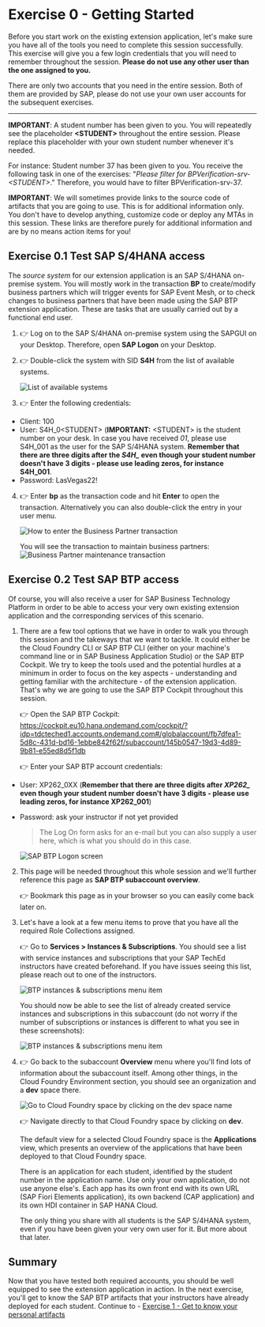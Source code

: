 # Exercise 0 - Getting Started

Before you start work on the existing extension application, let's make sure you have all of the tools you need to complete this session successfully. This exercise will give you a few login credentials that you will need to remember throughout the session. **Please do not use any other user than the one assigned to you.**

There are only two accounts that you need in the entire session. Both of them are provided by SAP, please do not use your own user accounts for the subsequent exercises.


--- 
**IMPORTANT**: A student number has been given to you. You will repeatedly see the placeholder **\<STUDENT>** throughout the entire session. Please replace this placeholder with your own student number whenever it's needed.

For instance: Student number 37 has been given to you. You receive the following task in one of the exercises: "*Please filter for BPVerification-srv-\<STUDENT>*."
Therefore, you would have to filter BPVerification-srv-37.

**IMPORTANT**: We will sometimes provide links to the source code of artifacts that you are going to use. This is for additional information only. You don't have to develop anything, customize code or deploy any MTAs in this session. These links are therefore purely for additional information and are by no means action items for you!


## Exercise 0.1 Test SAP S/4HANA access

The _source system_ for our extension application is an SAP S/4HANA on-premise system. You will mostly work in the transaction **BP** to create/modify business partners which will trigger events for SAP Event Mesh, or to check changes to business partners that have been made using the SAP BTP extension application. These are tasks that are usually carried out by a functional end user.

1. 👉 Log on to the SAP S/4HANA on-premise system using the SAPGUI on your Desktop. Therefore, open **SAP Logon** on your Desktop. 

2. 👉 Double-click the system with SID **S4H** from the list of available systems. 

    ![List of available systems](./images/sap_logon.png)

3. 👉 Enter the following credentials: 

* Client: 100
* User: S4H_0\<STUDENT> (**IMPORTANT:** \<STUDENT> is the student number on your desk. In case you have received *01*, please use S4H_001 as the user for the SAP S/4HANA system. **Remember that there are three digits after the *S4H_* even though your student number doesn't have 3 digits - please use leading zeros, for instance S4H_001**.
* Password: LasVegas22!

4. 👉 Enter **bp** as the transaction code and hit **Enter** to open the transaction. Alternatively you can also double-click the entry in your user menu. 

    ![How to enter the Business Partner transaction](./images/bp_transaction_code.png)
    
    You will see the transaction to maintain business partners: 
    ![Business Partner maintenance transaction](./images/maintain_bp.png)

## Exercise 0.2 Test SAP BTP access

Of course, you will also receive a user for SAP Business Technology Platform in order to be able to access your very own existing extension application and the corresponding services of this scenario. 

1. There are a few tool options that we have in order to walk you through this session and the takeways that we want to tackle. It could either be the Cloud Foundry CLI or SAP BTP CLI (either on your machine's command line or in SAP Business Application Studio) or the SAP BTP Cockpit. We try to keep the tools used and the potential hurdles at a minimum in order to focus on the key aspects - understanding and getting familiar with the architecture - of the extension application. That's why we are going to use the SAP BTP Cockpit throughout this session.

    👉 Open the SAP BTP Cockpit: <https://cockpit.eu10.hana.ondemand.com/cockpit/?idp=tdcteched1.accounts.ondemand.com#/globalaccount/fb7dfea1-5d8c-431d-bd16-1ebbe842f62f/subaccount/145b0547-19d3-4d89-9b81-e55ed8d5f1db>

    👉 Enter your SAP BTP account credentials: 

* User: XP262_0XX (**Remember that there are three digits after *XP262_* even though your student number doesn't have 3 digits - please use leading zeros, for instance XP262_001**)
* Password: ask your instructor if not yet provided

    > The Log On form asks for an e-mail but you can also supply a user here, which is what you should do in this case.

    ![SAP BTP Logon screen](./images/btp_logon.png)

2. This page will be needed throughout this whole session and we'll further reference this page as **SAP BTP subaccount overview**. 

    👉 Bookmark this page as in your browser so you can easily come back later on.

3. Let's have a look at a few menu items to prove that you have all the required Role Collections assigned. 

    👉 Go to **Services > Instances & Subscriptions**. You should see a list with service instances and subscriptions that your SAP TechEd instructors have created beforehand. If you have issues seeing this list, please reach out to one of the instructors. 

    ![BTP instances & subscriptions menu item](./images/btp_instances.png)

    You should now be able to see the list of already created service instances and subscriptions in this subaccount (do not worry if the number of subscriptions or instances is different to what you see in these screenshots): 

    ![BTP instances & subscriptions menu item](./images/instances_subs_overview.png)

4. 👉 Go back to the subaccount **Overview** menu where you'll find lots of information about the subaccount itself. Among other things, in the Cloud Foundry Environment section, you should see an organization and a **dev** space there. 

    ![Go to Cloud Foundry space by clicking on the dev space name](./images/go_to_cfspace.png)

    👉 Navigate directly to that Cloud Foundry space by clicking on **dev**. 

    The default view for a selected Cloud Foundry space is the **Applications** view, which presents an overview of the applications that have been deployed to that Cloud Foundry space. 

    There is an application for each student, identified by the student number in the application name. Use only your own application, do not use anyone else's. Each app has its own front end with its own URL (SAP Fiori Elements application), its own backend (CAP application) and its own HDI container in SAP HANA Cloud. 

    The only thing you share with all students is the SAP S/4HANA system, even if you have been given your very own user for it. But more about that later. 
## Summary

Now that you have tested both required accounts, you should be well equipped to see the extension application in action. In the next exercise, you'll get to know the SAP BTP artifacts that your instructors have already deployed for each student. 
Continue to - [Exercise 1 - Get to know your personal artifacts](../ex1/README.md)

